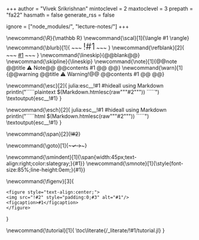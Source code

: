 
+++
author = "Vivek Srikrishnan"
mintoclevel = 2
maxtoclevel = 3
prepath = "fa22"
hasmath = false
generate_rss = false

ignore = ["node_modules/", "lecture-notes/"]
+++

<!--
Add here global latex commands to use throughout your pages.
-->
\newcommand{\R}{\mathbb R}
\newcommand{\scal}[1]{\langle #1 \rangle}
\newcommand{\blurb}[1]{
    ~~~
    <span style="font-size:24px;font-weight:300;">!#1</span>
    ~~~
}
\newcommand{\refblank}[2]{
    ~~~
    <a href="!#2" target="_blank" rel="noopener noreferrer">#1</a>
    ~~~
}
\newcommand{\lineskip}{@@blank@@} 
\newcommand{\skipline}{\lineskip} 
\newcommand{\note}[1]{@@note @@title ⚠ Note@@ @@contents #1 @@ @@} 
\newcommand{\warn}[1]{@@warning @@title ⚠ Warning!@@ @@contents #1 @@ @@}

\newcommand{\esc}[2]{ julia:esc__!#1 #hideall using Markdown println("\`\`\`\`\`plaintext $(Markdown.htmlesc(raw"""#2""")) \`\`\`\`\`") \textoutput{esc__!#1} }

\newcommand{\esch}[2]{ julia:esc__!#1 #hideall using Markdown println("\`\`\`\`\`html $(Markdown.htmlesc(raw"""#2""")) \`\`\`\`\`") \textoutput{esc__!#1} }

\newcommand{\span}[2]{~~~~~~!#2~~~~~~}

\newcommand{\goto}[1]{~~~✓→~~~}

\newcommand{\smindent}[1]{\span{width:45px;text-align:right;color:slategray;}{#1}} \newcommand{\smnote}[1]{\style{font-size:85%;line-height:0em;}{#1}}

\newcommand{\figenv}[3]{
~~~
<figure style="text-align:center;">
<img src="!#2" style="padding:0;#3" alt="#1"/>
<figcaption>#1</figcaption>
</figure>
~~~
}

\newcommand{\tutorial}[1]{ 
\toc\literate{/_literate/!#1/tutorial.jl} }